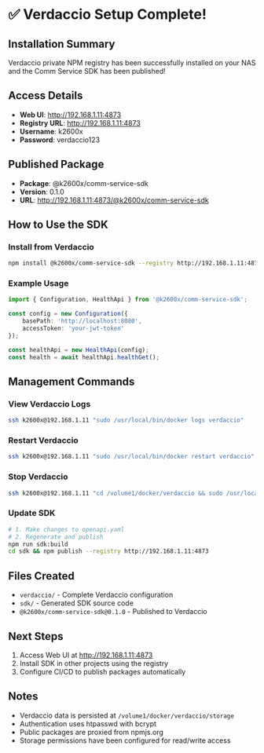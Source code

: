 # ✅ Verdaccio Setup Complete!

## Installation Summary

Verdaccio private NPM registry has been successfully installed on your NAS and the Comm Service SDK has been published!

## Access Details

- **Web UI**: http://192.168.1.11:4873
- **Registry URL**: http://192.168.1.11:4873
- **Username**: k2600x
- **Password**: verdaccio123

## Published Package

- **Package**: @k2600x/comm-service-sdk
- **Version**: 0.1.0
- **URL**: http://192.168.1.11:4873/@k2600x/comm-service-sdk

## How to Use the SDK

### Install from Verdaccio
```bash
npm install @k2600x/comm-service-sdk --registry http://192.168.1.11:4873
```

### Example Usage
```typescript
import { Configuration, HealthApi } from '@k2600x/comm-service-sdk';

const config = new Configuration({
    basePath: 'http://localhost:8080',
    accessToken: 'your-jwt-token'
});

const healthApi = new HealthApi(config);
const health = await healthApi.healthGet();
```

## Management Commands

### View Verdaccio Logs
```bash
ssh k2600x@192.168.1.11 "sudo /usr/local/bin/docker logs verdaccio"
```

### Restart Verdaccio
```bash
ssh k2600x@192.168.1.11 "sudo /usr/local/bin/docker restart verdaccio"
```

### Stop Verdaccio
```bash
ssh k2600x@192.168.1.11 "cd /volume1/docker/verdaccio && sudo /usr/local/bin/docker compose down"
```

### Update SDK
```bash
# 1. Make changes to openapi.yaml
# 2. Regenerate and publish
npm run sdk:build
cd sdk && npm publish --registry http://192.168.1.11:4873
```

## Files Created

- `verdaccio/` - Complete Verdaccio configuration
- `sdk/` - Generated SDK source code
- `@k2600x/comm-service-sdk@0.1.0` - Published to Verdaccio

## Next Steps

1. Access Web UI at http://192.168.1.11:4873
2. Install SDK in other projects using the registry
3. Configure CI/CD to publish packages automatically

## Notes

- Verdaccio data is persisted at `/volume1/docker/verdaccio/storage`
- Authentication uses htpasswd with bcrypt
- Public packages are proxied from npmjs.org
- Storage permissions have been configured for read/write access